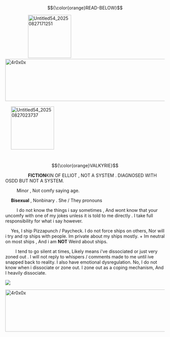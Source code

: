 $${\color{orange}READ-BELOW}$$


&emsp; &emsp; &emsp; &emsp; <img width="136" height="136" alt="Untitled54_20250827171251" src="https://github.com/user-attachments/assets/4cd5f89f-704c-4d97-8a58-95f31e391879" /><img width="1380" height="133" alt="4r0x0x" src="https://github.com/user-attachments/assets/ade90283-8d93-4566-889c-b0d110072846" />
 &emsp; &emsp; &emsp; &emsp;&emsp; &emsp; &emsp; &emsp; &emsp;&emsp; &emsp; &emsp; &emsp; &emsp; &emsp; &emsp; &emsp; &emsp; &emsp; &emsp; &emsp;&emsp; &emsp; &emsp; &emsp; &emsp; &emsp; &emsp; &emsp;  <img width="136" height="136" alt="Untitled54_20250827023737" src="https://github.com/user-attachments/assets/9bfcc59e-fd79-4d61-8260-528a2565bd80" />



&emsp; &emsp; &emsp; &emsp;&emsp; &emsp; &emsp; &emsp; &emsp; &emsp;&emsp; &emsp; &emsp; &emsp; &emsp; &emsp; &emsp; &emsp; &emsp; &emsp; &emsp; &emsp; &emsp;   $${\color{orange}VALKYRIE}$$

&emsp; &emsp; &emsp; &emsp; **FICTION**KIN OF ELLIOT , NOT A SYSTEM . DIAGNOSED WITH OSDD BUT NOT A SYSTEM.

&emsp; &emsp;  Minor , Not comfy saying age. 

&emsp;  **Bisexual** , Nonbinary . She / They pronouns

&emsp; &emsp; I do not know the things i say sometimes , And wont know that your uncomfy with one of my jokes unless it is told to me directly . I take full responsibility for what i say however.

&emsp; Yes, I ship Pizzapunch / Paycheck. I do not force ships on others, Nor will i try and rp ships with people. Im private about my ships mostly. + Im neutral on most ships , And i am **NOT** Weird about ships.

&emsp;&emsp; I tend to go silent at times, Likely means i've dissociated or just very zoned out . I will not reply to whispers / comments made to me until ive snapped back to reality. I also have emotional dysregulation. No, I do not know when i dissociate or zone out. I zone out as a coping mechanism, And I heavily dissociate.

![](https://komarev.com/ghpvc/?username=ELLERN4TE&color=000000&label=PIZZAS&style=for-the-badge)

<img width="1380" height="133" alt="4r0x0x" src="https://github.com/user-attachments/assets/ade90283-8d93-4566-889c-b0d110072846" />
